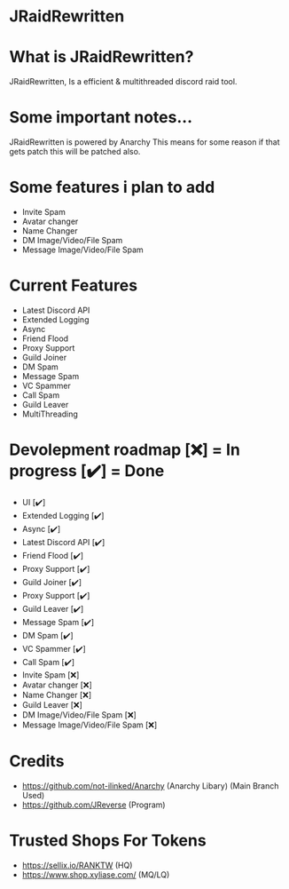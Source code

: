 # JRaidRewritten

# What is JRaidRewritten?
JRaidRewritten, Is a efficient & multithreaded discord raid tool.

# Some important notes...
JRaidRewritten is powered by Anarchy This means for some reason if that gets patch this will be patched also.

# Some features i plan to add
- Invite Spam
- Avatar changer
- Name Changer
- DM Image/Video/File Spam
- Message Image/Video/File Spam

# Current Features
- Latest Discord API
- Extended Logging
- Async
- Friend Flood
- Proxy Support
- Guild Joiner
- DM Spam
- Message Spam
- VC Spammer
- Call Spam
- Guild Leaver
- MultiThreading

# Devolepment roadmap [❌] = In progress [✔️] = Done
- UI [✔️]
- Extended Logging [✔️]
- Async [✔️]
- Latest Discord API [✔️]
- Friend Flood [✔️]
- Proxy Support [✔️]
- Guild Joiner [✔️]
- Proxy Support [✔️] 
- Guild Leaver [✔️]
- Message Spam [✔️]
- DM Spam [✔️]
- VC Spammer [✔️]
- Call Spam [✔️]
- Invite Spam [❌]
- Avatar changer [❌]
- Name Changer [❌]
- Guild Leaver [❌]
- DM Image/Video/File Spam [❌]
- Message Image/Video/File Spam [❌]

# Credits
- https://github.com/not-ilinked/Anarchy (Anarchy Libary) (Main Branch Used)
- https://github.com/JReverse (Program)

# Trusted Shops For Tokens
- https://sellix.io/RANKTW (HQ)
- https://www.shop.xyliase.com/ (MQ/LQ)

